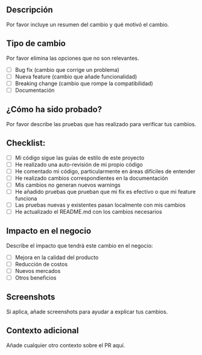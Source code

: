 ## Descripción
Por favor incluye un resumen del cambio y qué motivó el cambio.

## Tipo de cambio
Por favor elimina las opciones que no son relevantes.

- [ ] Bug fix (cambio que corrige un problema)
- [ ] Nueva feature (cambio que añade funcionalidad)
- [ ] Breaking change (cambio que rompe la compatibilidad)
- [ ] Documentación

## ¿Cómo ha sido probado?
Por favor describe las pruebas que has realizado para verificar tus cambios.

## Checklist:
- [ ] Mi código sigue las guías de estilo de este proyecto
- [ ] He realizado una auto-revisión de mi propio código
- [ ] He comentado mi código, particularmente en áreas difíciles de entender
- [ ] He realizado cambios correspondientes en la documentación
- [ ] Mis cambios no generan nuevos warnings
- [ ] He añadido pruebas que prueban que mi fix es efectivo o que mi feature funciona
- [ ] Las pruebas nuevas y existentes pasan localmente con mis cambios
- [ ] He actualizado el README.md con los cambios necesarios

## Impacto en el negocio
Describe el impacto que tendrá este cambio en el negocio:
- [ ] Mejora en la calidad del producto
- [ ] Reducción de costos
- [ ] Nuevos mercados
- [ ] Otros beneficios

## Screenshots
Si aplica, añade screenshots para ayudar a explicar tus cambios.

## Contexto adicional
Añade cualquier otro contexto sobre el PR aquí. 
